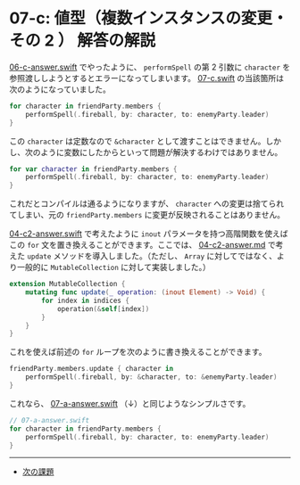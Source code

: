 # 07-c: 値型（複数インスタンスの変更・その 2 ） 解答の解説

[06-c-answer.swift](06-c-answer.swift) でやったように、 `performSpell` の第 2 引数に `character` を参照渡ししようとするとエラーになってしまいます。 [07-c.swift](07-c.swift) の当該箇所は次のようになっていました。

```swift
for character in friendParty.members {
    performSpell(.fireball, by: character, to: enemyParty.leader)
}
```

この `character` は定数なので `&character` として渡すことはできません。しかし、次のように変数にしたからといって問題が解決するわけではありません。

```swift
for var character in friendParty.members {
    performSpell(.fireball, by: character, to: enemyParty.leader)
}
```

これだとコンパイルは通るようになりますが、 `character` への変更は捨てられてしまい、元の `friendParty.members` に変更が反映されることはありません。

[04-c2-answer.swift](04-c2-answer.swift) で考えたように `inout` パラメータを持つ高階関数を使えばこの `for` 文を置き換えることができます。ここでは、 [04-c2-answer.md](04-c2-answer.md) で考えた `update` メソッドを導入しました。（ただし、 `Array` に対してではなく、より一般的に `MutableCollection` に対して実装しました。）

```swift
extension MutableCollection {
    mutating func update(_ operation: (inout Element) -> Void) {
        for index in indices {
            operation(&self[index])
        }
    }
}
```

これを使えば前述の `for` ループを次のように書き換えることができます。

```swift
friendParty.members.update { character in
    performSpell(.fireball, by: &character, to: &enemyParty.leader)
}
```

これなら、 [07-a-answer.swift](07-a-answer.swift) （↓）と同じようなシンプルさです。

```swift
// 07-a-answer.swift
for character in friendParty.members {
    performSpell(.fireball, by: character, to: enemyParty.leader)
}
```

---

- [次の課題](08-a.md)
